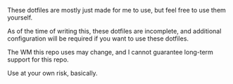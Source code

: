 These dotfiles are mostly just made for me to use, but feel free to use them yourself.

As of the time of writing this, these dotfiles are incomplete, and additional configuration will be required if you want to use these dotfiles.

The WM this repo uses may change, and I cannot guarantee long-term support for this repo.

Use at your own risk, basically.
